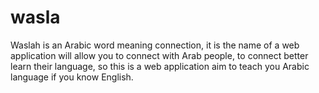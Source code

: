 # wasla
Waslah is an Arabic word meaning connection, it is the name of a web application will allow you to connect with Arab people, to connect better learn their language, so this is a web application aim to teach you Arabic language if you know English.
